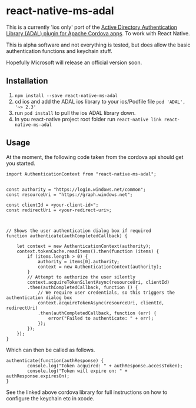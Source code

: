# react-native-ms-adal

This is a currently 'ios only' port of the [Active Directory Authentication Library (ADAL) plugin for Apache Cordova apps](https://github.com/AzureAD/azure-activedirectory-library-for-cordova). To work with React Native.

This is alpha software and not everything is tested, but does allow the basic authentication functions and keychain stuff.

Hopefully Microsoft will release an official version soon.

## Installation

1. `npm install --save react-native-ms-adal`
2. cd ios and add the ADAL ios library to your ios/Podfile file `pod 'ADAL', '~> 2.3'`
3. run `pod install` to pull the ios ADAL library down.
4. In you react-native project root folder run `react-native link react-native-ms-adal`

## Usage

At the moment, the following code taken from the cordova api should get you started.

```
import AuthenticationContext from "react-native-ms-adal";


const authority = "https://login.windows.net/common";
const resourceUri = "https://graph.windows.net";

const clientId = <your-client-id>";
const redirectUri = <your-redirect-uri>;



// Shows the user authentication dialog box if required
function authenticate(authCompletedCallback) {

    let context = new AuthenticationContext(authority);
    context.tokenCache.readItems().then(function (items) {
        if (items.length > 0) {
            authority = items[0].authority;
            context = new AuthenticationContext(authority);
        }
        // Attempt to authorize the user silently
        context.acquireTokenSilentAsync(resourceUri, clientId)
        .then(authCompletedCallback, function () {
            // We require user credentials, so this triggers the authentication dialog box
            context.acquireTokenAsync(resourceUri, clientId, redirectUri)
            .then(authCompletedCallback, function (err) {
                error("Failed to authenticate: " + err);
            });
        });
    });
}
```

Which can then be called as follows.

```
authenticate(function(authResponse) {
        console.log("Token acquired: " + authResponse.accessToken);
        console.log("Token will expire on: " + authResponse.expiresOn);
}
```


See the linked above cordova library for full instructions on how to configure the keychain etc in xcode.
